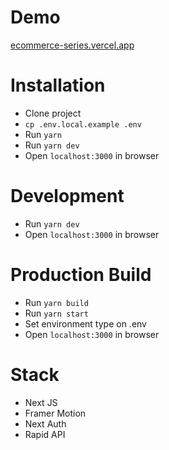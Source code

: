 # Demo
[ecommerce-series.vercel.app](https://ecommerce-series.vercel.app/)

# Installation
- Clone project
- `cp .env.local.example .env`
- Run `yarn`
- Run `yarn dev`
- Open `localhost:3000` in browser

# Development
- Run `yarn dev`
- Open `localhost:3000` in browser

# Production Build
- Run `yarn build`
- Run `yarn start`
- Set environment type on .env
- Open `localhost:3000` in browser

# Stack
- Next JS
- Framer Motion
- Next Auth
- Rapid API
